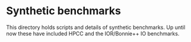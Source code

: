 # Synthetic benchmarks

This directory holds scripts and details of synthetic benchmarks.  Up until now these have included HPCC and the IOR/Bonnie++ IO benchmarks.
